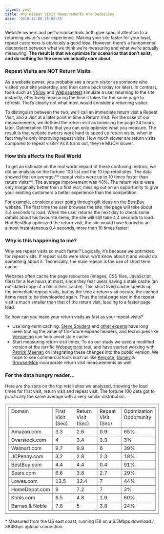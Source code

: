 ```yaml
---
layout: post
title: Why Repeat Visit Measurements Are Deceiving
date: '2010-12-08 15:00:35'
---
```



Website owners and performance tools both give special attention to a returning visitor’s user experience. Making your site faster for your loyal, repeat customers is obviously a good idea. However, there’s a fundamental disconnect between what we think we’re measuring and what we’re actually measuring. **The result is that we optimize for scenarios that don’t exist, and do nothing for the ones we actually care about**.

### Repeat Visits are NOT Return Visits

As a website owner, you probably see a return visitor as someone who visited your site yesterday, and then came back today (or later). In contrast, tools such as [YSlow](http://developer.yahoo.com/yslow/) and [Webpagetest](http://www.webpagetest.org/) simulate a user returning to the site instantly, effectively measuring the time it takes for the same page to refresh. That’s clearly not what most would consider a returning visitor.

To distinguish between the two, we’ll call an immediate return visit a Repeat Visit, and a visit at a later point in time a Return Visit. For the sake of our measurements, we defined the return visit as browsing the page 24 hours later. Optimization 101 is that you can only optimize what you measure. The result is that website owners work hard to speed up return visits, when in fact they’re only improving repeat visits. How much slower are return visits compared to repeat visits? As it turns out, they’re MUCH slower.

### How this affects the Real World

To get an estimate on the real world impact of these confusing metrics, we did an analysis on the fortune 100 list and the 10 top retail sites. The data showed that on average,** repeat visits were up to 10 times faster than return visits**. The average improvement was 40%. The return visits were only marginally better than a first visit, missing out on an opportunity to give your existing customers a better experience than the competition.

For example, consider a user going through gift ideas on the BestBuy website. The first time the user browses the site, the page will take about 4.4 seconds to load. When the user returns the next day to check some details about his favourite items, the site will still take 4.4 seconds to load. Had BestBuy optimized the return visit, the site would have loaded in an almost instantaneous 0.4 seconds, more than 10 times faster!

### Why is this happening to me?

Why are repeat visits so much faster? Logically, it’s because we optimized for repeat visits. If repeat visits were slow, we’d know about it and would do something about it. Technically, the main reason is the use of short term cache.

Websites often cache the page resources (images, CSS files, JavaScript files) for a few hours at most, since they fear users having a stale cache (an out-dated copy of a file in their cache). This short lived cache speeds up the immediate repeat visits, but by the time a return visit occurs, the cached items need to be downloaded again. Thus the total page size in the repeat visit is much smaller than that of the return visit, leading to a faster page load.

So how can you make your return visits as fast as your repeat visits?

- Use long-term caching. [Steve Souders](http://stevesouders.com/) and [other experts](http://www.phpied.com/caching-vs-inlining/) have long been touting the value of far-future expires headers, and techniques like [Versioning](http://www.guypo.com/optimizations/#versioning) can help avoid stale cache.
- Start measuring return visit times. To do our study we used a modified version of the terrific [Webpagetest](http://www.webpagetest.org/) tool, and have started working with [Patrick Meenan](http://blog.patrickmeenan.com/) on integrating these changes into the public version. We hope to see commercial tools such as like [Keynote](http://www.keynote.com/), [Gomez](http://www.gomez.com/) & [BrowserMob](http://browsermob.com/performance-testing) incorporate return visit measurements as well.

### For the data hungry reader…

Here are the stats on the top retail sites we analyzed, showing the load times for first visit, return visit and repeat visit. The fortune 100 data got to practically the same average with a very similar distribution.

<table border="1" cellpadding="0" cellspacing="0" style="padding: 10px" width="98%"><tbody><tr><td valign="top" width="20%">Domain</td><td valign="top" width="20%">First Visit (Sec)</td><td valign="top" width="20%">Return Visit (Sec)</td><td valign="top" width="21%">Repeat Visit (Sec)</td><td valign="top" width="17%">Optimization Opportunity</td></tr><tr><td valign="top" width="20%">Amazon.com</td><td valign="top" width="20%">3.3</td><td valign="top" width="20%">2.6</td><td valign="top" width="21%">0.9</td><td valign="top" width="17%">65%</td></tr><tr><td valign="top" width="20%">Overstock.com</td><td valign="top" width="20%">4</td><td valign="top" width="20%">3.4</td><td valign="top" width="21%">3.3</td><td valign="top" width="17%">3%</td></tr><tr><td valign="top" width="20%">Walmart.com</td><td valign="top" width="20%">9.7</td><td valign="top" width="20%">9.9</td><td valign="top" width="21%">6</td><td valign="top" width="17%">39%</td></tr><tr><td valign="top" width="20%">JCPenny.com</td><td valign="top" width="20%">3.2</td><td valign="top" width="20%">2.8</td><td valign="top" width="21%">2.3</td><td valign="top" width="17%">18%</td></tr><tr><td valign="top" width="20%">BestBuy.com</td><td valign="top" width="20%">4.4</td><td valign="top" width="20%">4.4</td><td valign="top" width="21%">0.4</td><td valign="top" width="17%">91%</td></tr><tr><td valign="top" width="20%">Sears.com</td><td valign="top" width="20%">6.6</td><td valign="top" width="20%">3.8</td><td valign="top" width="21%">2.7</td><td valign="top" width="17%">29%</td></tr><tr><td valign="top" width="20%">Lowes.com</td><td valign="top" width="20%">13.5</td><td valign="top" width="20%">12.4</td><td valign="top" width="21%">7</td><td valign="top" width="17%">44%</td></tr><tr><td valign="top" width="20%">HomeDepot.com</td><td valign="top" width="20%">9</td><td valign="top" width="20%">7.2</td><td valign="top" width="21%">7</td><td valign="top" width="17%">3%</td></tr><tr><td valign="top" width="20%">Kohls.com</td><td valign="top" width="20%">6.5</td><td valign="top" width="20%">4.8</td><td valign="top" width="21%">1.9</td><td valign="top" width="17%">60%</td></tr><tr><td valign="top" width="20%">Barnes & Noble</td><td valign="top" width="20%">7.8</td><td valign="top" width="20%">5</td><td valign="top" width="21%">3.8</td><td valign="top" width="17%">24%</td></tr></tbody></table>* Measured from the US east coast, running IE8 on a 6.5Mbps download / 384Kbps upload connection.


